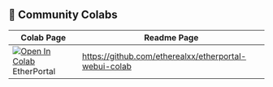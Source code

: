 ## 🦒 Community Colabs

| Colab Page                                                                                                                                                                                          | Readme Page                                           |
| --------------------------------------------------------------------------------------------------------------------------------------------------------------------------------------------------- | ----------------------------------------------------- |
| [![Open In Colab](https://colab.research.google.com/assets/colab-badge.svg)](https://colab.research.google.com/github/etherealxx/etherportal-webui-colab/blob/master/etherportal.ipynb) EtherPortal | https://github.com/etherealxx/etherportal-webui-colab |
